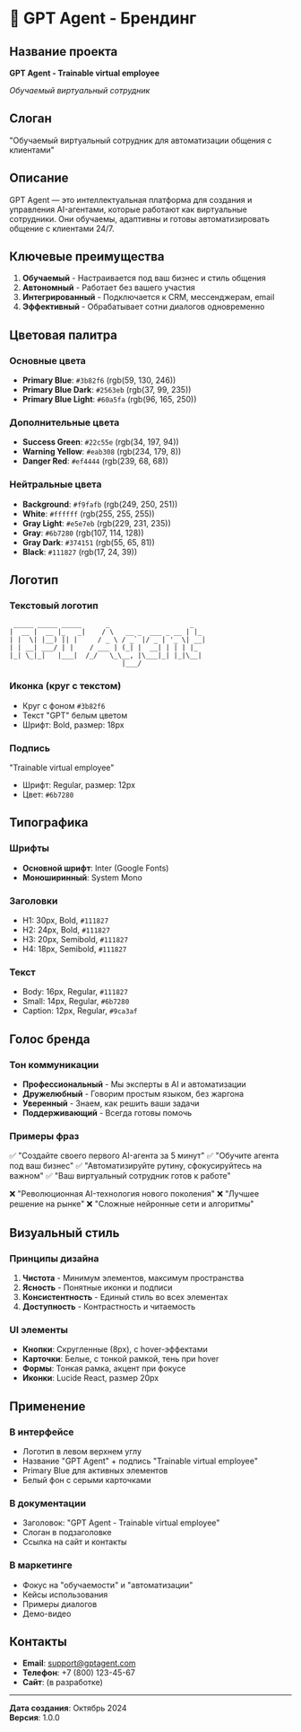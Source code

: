 # 🎨 GPT Agent - Брендинг

## Название проекта

**GPT Agent - Trainable virtual employee**

*Обучаемый виртуальный сотрудник*

## Слоган

"Обучаемый виртуальный сотрудник для автоматизации общения с клиентами"

## Описание

GPT Agent — это интеллектуальная платформа для создания и управления AI-агентами, которые работают как виртуальные сотрудники. Они обучаемы, адаптивны и готовы автоматизировать общение с клиентами 24/7.

## Ключевые преимущества

1. **Обучаемый** - Настраивается под ваш бизнес и стиль общения
2. **Автономный** - Работает без вашего участия
3. **Интегрированный** - Подключается к CRM, мессенджерам, email
4. **Эффективный** - Обрабатывает сотни диалогов одновременно

## Цветовая палитра

### Основные цвета
- **Primary Blue**: `#3b82f6` (rgb(59, 130, 246))
- **Primary Blue Dark**: `#2563eb` (rgb(37, 99, 235))
- **Primary Blue Light**: `#60a5fa` (rgb(96, 165, 250))

### Дополнительные цвета
- **Success Green**: `#22c55e` (rgb(34, 197, 94))
- **Warning Yellow**: `#eab308` (rgb(234, 179, 8))
- **Danger Red**: `#ef4444` (rgb(239, 68, 68))

### Нейтральные цвета
- **Background**: `#f9fafb` (rgb(249, 250, 251))
- **White**: `#ffffff` (rgb(255, 255, 255))
- **Gray Light**: `#e5e7eb` (rgb(229, 231, 235))
- **Gray**: `#6b7280` (rgb(107, 114, 128))
- **Gray Dark**: `#374151` (rgb(55, 65, 81))
- **Black**: `#111827` (rgb(17, 24, 39))

## Логотип

### Текстовый логотип
```
 _____ _____ _____      _                    _   
|  __ |  __ |_   _|    / \   __ _  ___ _ __ | |_ 
| |  \| |__) || |     / _ \ / _` |/ _ | '_ \| __|
| | __| ___/ | |    / ___ | (_| |  __| | | | |_ 
|_| \_|_|   |___|  /_/   \_\__, |\___|_| |_|\__|
                            |___/                 
```

### Иконка (круг с текстом)
- Круг с фоном `#3b82f6`
- Текст "GPT" белым цветом
- Шрифт: Bold, размер: 18px

### Подпись
"Trainable virtual employee"
- Шрифт: Regular, размер: 12px
- Цвет: `#6b7280`

## Типографика

### Шрифты
- **Основной шрифт**: Inter (Google Fonts)
- **Моноширинный**: System Mono

### Заголовки
- H1: 30px, Bold, `#111827`
- H2: 24px, Bold, `#111827`
- H3: 20px, Semibold, `#111827`
- H4: 18px, Semibold, `#111827`

### Текст
- Body: 16px, Regular, `#111827`
- Small: 14px, Regular, `#6b7280`
- Caption: 12px, Regular, `#9ca3af`

## Голос бренда

### Тон коммуникации
- **Профессиональный** - Мы эксперты в AI и автоматизации
- **Дружелюбный** - Говорим простым языком, без жаргона
- **Уверенный** - Знаем, как решить ваши задачи
- **Поддерживающий** - Всегда готовы помочь

### Примеры фраз
✅ "Создайте своего первого AI-агента за 5 минут"
✅ "Обучите агента под ваш бизнес"
✅ "Автоматизируйте рутину, сфокусируйтесь на важном"
✅ "Ваш виртуальный сотрудник готов к работе"

❌ "Революционная AI-технология нового поколения"
❌ "Лучшее решение на рынке"
❌ "Сложные нейронные сети и алгоритмы"

## Визуальный стиль

### Принципы дизайна
1. **Чистота** - Минимум элементов, максимум пространства
2. **Ясность** - Понятные иконки и подписи
3. **Консистентность** - Единый стиль во всех элементах
4. **Доступность** - Контрастность и читаемость

### UI элементы
- **Кнопки**: Скругленные (8px), с hover-эффектами
- **Карточки**: Белые, с тонкой рамкой, тень при hover
- **Формы**: Тонкая рамка, акцент при фокусе
- **Иконки**: Lucide React, размер 20px

## Применение

### В интерфейсе
- Логотип в левом верхнем углу
- Название "GPT Agent" + подпись "Trainable virtual employee"
- Primary Blue для активных элементов
- Белый фон с серыми карточками

### В документации
- Заголовок: "GPT Agent - Trainable virtual employee"
- Слоган в подзаголовке
- Ссылка на сайт и контакты

### В маркетинге
- Фокус на "обучаемости" и "автоматизации"
- Кейсы использования
- Примеры диалогов
- Демо-видео

## Контакты

- **Email**: support@gptagent.com
- **Телефон**: +7 (800) 123-45-67
- **Сайт**: (в разработке)

---

**Дата создания**: Октябрь 2024  
**Версия**: 1.0.0


